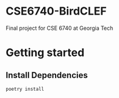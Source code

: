 # CSE6740-BirdCLEF
Final project for CSE 6740 at Georgia Tech

# Getting started
## Install Dependencies
`poetry install`